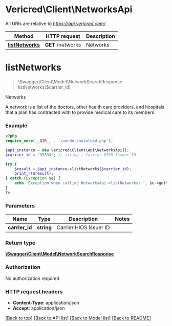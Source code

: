 # Vericred\Client\NetworksApi

All URIs are relative to *https://api.vericred.com/*

Method | HTTP request | Description
------------- | ------------- | -------------
[**listNetworks**](NetworksApi.md#listNetworks) | **GET** /networks | Networks


# **listNetworks**
> \Swagger\Client\Model\NetworkSearchResponse listNetworks($carrier_id)

Networks

A network is a list of the doctors, other health care providers,
and hospitals that a plan has contracted with to provide medical care to
its members.

### Example 
```php
<?php
require_once(__DIR__ . '/vendor/autoload.php');

$api_instance = new Vericred\Client\Api\NetworksApi();
$carrier_id = "33333"; // string | Carrier HIOS Issuer ID

try { 
    $result = $api_instance->listNetworks($carrier_id);
    print_r($result);
} catch (Exception $e) {
    echo 'Exception when calling NetworksApi->listNetworks: ', $e->getMessage(), "\n";
}
?>
```

### Parameters

Name | Type | Description  | Notes
------------- | ------------- | ------------- | -------------
 **carrier_id** | **string**| Carrier HIOS Issuer ID | 

### Return type

[**\Swagger\Client\Model\NetworkSearchResponse**](NetworkSearchResponse.md)

### Authorization

No authorization required

### HTTP request headers

 - **Content-Type**: application/json
 - **Accept**: application/json

[[Back to top]](#) [[Back to API list]](../README.md#documentation-for-api-endpoints) [[Back to Model list]](../README.md#documentation-for-models) [[Back to README]](../README.md)

